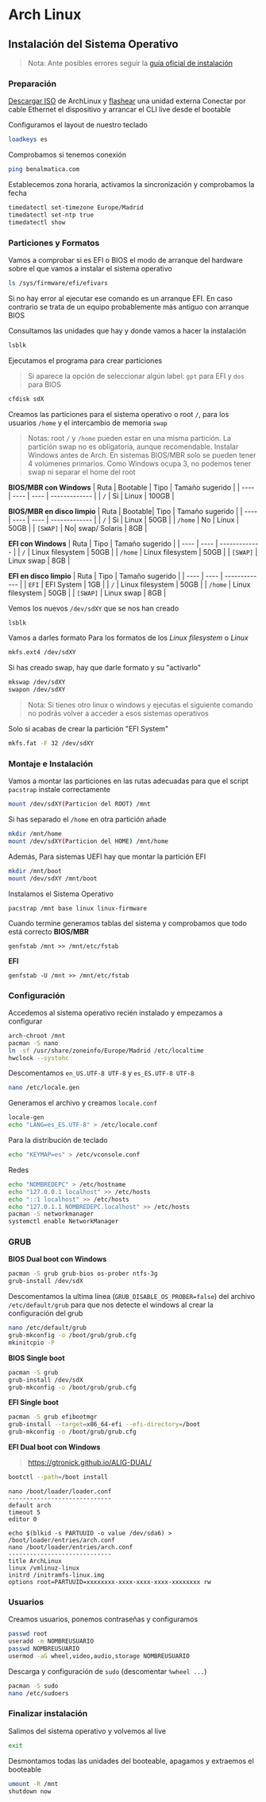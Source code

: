# Arch Linux
## Instalación del Sistema Operativo

> Nota: Ante posibles errores seguir la [guía oficial de instalación](https://wiki.archlinux.org/title/Installation_guide_(Espa%C3%B1ol))

### Preparación
[Descargar ISO](https://archlinux.org/download/) de ArchLinux y [flashear](https://www.balena.io/etcher) una unidad externa 
Conectar por cable Ethernet el dispositivo y arrancar el CLI live desde el bootable

Configuramos el layout de nuestro teclado
```sh
loadkeys es
```

Comprobamos si tenemos conexión
```sh
ping benalmatica.com
```

Establecemos zona horaria, activamos la sincronización y comprobamos la fecha
```sh
timedatectl set-timezone Europe/Madrid
timedatectl set-ntp true
timedatectl show
```

### Particiones y Formatos
Vamos a comprobar si es EFI o BIOS el modo de arranque del hardware sobre el que vamos a instalar el sistema operativo
```sh
ls /sys/firmware/efi/efivars
```
Si no hay error al ejecutar ese comando es un arranque EFI. En caso contrario se trata de un equipo probablemente más antiguo con arranque BIOS

Consultamos las unidades que hay y donde vamos a hacer la instalación
```sh
lsblk
```

Ejecutamos el programa para crear particiones
 >Si aparece la opción de seleccionar algún label: `gpt` para EFI y `dos` para BIOS
```sh
cfdisk sdX
```

Creamos las particiones para el sistema operativo o root `/`, para los usuarios `/home` y el intercambio de memoria `swap`

> Notas: root `/` y `/home` pueden estar en una misma partición. 
>  La partición swap no es obligatoria, aunque recomendable. 
>  Instalar Windows antes de Arch. 
>  En sistemas BIOS/MBR solo se pueden tener 4 volúmenes primarios. Como Windows ocupa 3, no podemos tener swap ni separar el home del root

**BIOS/MBR con Windows**
| Ruta | Bootable | Tipo | Tamaño sugerido |
| ---- | ---- | ---- | ------------- |
| `/` | Si | Linux | 100GB |

**BIOS/MBR en disco limpio**
| Ruta | Bootable| Tipo | Tamaño sugerido |
| ---- | ---- | ---- | ------------- |
| `/` | Si | Linux | 50GB |
| `/home` | No | Linux | 50GB |
| `[SWAP]` | No| swap/ Solaris | 8GB |

**EFI con Windows**
| Ruta | Tipo | Tamaño sugerido |
| ---- | ---- | ------------- |
| `/` | Linux filesystem | 50GB |
| `/home` | Linux filesystem | 50GB |
| `[SWAP]` | Linux swap | 8GB |

**EFI en disco limpio**
| Ruta | Tipo | Tamaño sugerido |
| ---- | ---- | ------------- |
| `EFI` | EFI System | 1GB |
| `/` | Linux filesystem | 50GB |
| `/home` | Linux filesystem | 50GB |
| `[SWAP]` | Linux swap | 8GB |

Vemos los nuevos `/dev/sdXY` que se nos han creado
```sh
lsblk
```
Vamos a darles formato
Para los formatos de los *Linux filesystem* o *Linux*
```sh
mkfs.ext4 /dev/sdXY
```
Si has creado swap, hay que darle formato y su "activarlo"
```sh
mkswap /dev/sdXY
swapon /dev/sdXY
```

> Nota: Si tienes otro linux o windows y ejecutas el siguiente comando no podrás volver a acceder a esos sistemas operativos

Solo si acabas de crear la partición "EFI System"
```sh
mkfs.fat -F 32 /dev/sdXY
```
### Montaje e Instalación
Vamos a montar las particiones en las rutas adecuadas para que el script `pacstrap` instale correctamente
```sh
mount /dev/sdXY(Particion del ROOT) /mnt
```

Si has separado el `/home` en otra partición añade
```sh
mkdir /mnt/home
mount /dev/sdXY(Particion del HOME) /mnt/home
```

Además, Para sistemas UEFI hay que montar la partición EFI
```sh
mkdir /mnt/boot
mount /dev/sdXY /mnt/boot
```

Instalamos el Sistema Operativo
```
pacstrap /mnt base linux linux-firmware
```

Cuando termine generamos tablas del sistema y comprobamos que todo está correcto
**BIOS/MBR**
```
genfstab /mnt >> /mnt/etc/fstab
```
**EFI**
```
genfstab -U /mnt >> /mnt/etc/fstab
```

### Configuración
Accedemos al sistema operativo recién instalado y empezamos a configurar
```sh
arch-chroot /mnt
pacman -S nano
ln -sf /usr/share/zoneinfo/Europe/Madrid /etc/localtime
hwclock --systohc
```

Descomentamos `en_US.UTF-8 UTF-8` y `es_ES.UTF-8 UTF-8`
```sh
nano /etc/locale.gen
```

Generamos el archivo y creamos `locale.conf`
```sh
locale-gen
echo "LANG=es_ES.UTF-8" > /etc/locale.conf
```

Para la distribución de teclado
```sh
echo "KEYMAP=es" > /etc/vconsole.conf
```

Redes
```sh
echo "NOMBREDEPC" > /etc/hostname
echo "127.0.0.1 localhost" >> /etc/hosts
echo "::1 localhost" >> /etc/hosts
echo "127.0.1.1 NOMBREDEPC.localhost" >> /etc/hosts
pacman -S networkmanager
systemctl enable NetworkManager
```

### GRUB
**BIOS Dual boot con Windows**
```sh
pacman -S grub grub-bios os-prober ntfs-3g
grub-install /dev/sdX 
```

Descomentamos la ultima línea (`GRUB_DISABLE_OS_PROBER=false`) del archivo `/etc/default/grub` para que nos detecte el windows al crear la configuración del grub
```sh
nano /etc/default/grub
grub-mkconfig -o /boot/grub/grub.cfg
mkinitcpio -P
```

**BIOS Single boot**
```sh
pacman -S grub
grub-install /dev/sdX 
grub-mkconfig -o /boot/grub/grub.cfg
```

**EFI Single boot**
```sh
pacman -S grub efibootmgr
grub-install --target=x86_64-efi --efi-directory=/boot
grub-mkconfig -o /boot/grub/grub.cfg
```

**EFI Dual boot con Windows**
> https://gtronick.github.io/ALIG-DUAL/

```sh
bootctl --path=/boot install
```

```
nano /boot/loader/loader.conf
-----------------------------
default arch
timeout 5
editor 0
```

```
echo $(blkid -s PARTUUID -o value /dev/sda6) > /boot/loader/entries/arch.conf
nano /boot/loader/entries/arch.conf
-----------------------------
title ArchLinux
linux /vmlinuz-linux
initrd /initramfs-linux.img
options root=PARTUUID=xxxxxxxx-xxxx-xxxx-xxxx-xxxxxxxx rw
```

### Usuarios
Creamos usuarios, ponemos contraseñas y configuramos
```sh
passwd root
useradd -m NOMBREUSUARIO
passwd NOMBREUSUARIO
usermod -aG wheel,video,audio,storage NOMBREUSUARIO
```

Descarga y configuración de `sudo` (descomentar `%wheel ...`)
```sh
pacman -S sudo
nano /etc/sudoers
```

### Finalizar instalación
Salimos del sistema operativo y volvemos al live
```sh
exit
```

Desmontamos todas las unidades del booteable, apagamos y extraemos el booteable
```sh
umount -R /mnt
shutdown now
```
